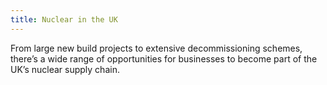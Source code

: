 ```yaml
---
title: Nuclear in the UK
---
```

From large new build projects to extensive decommissioning schemes, there’s a wide range of opportunities for businesses to become part of the UK’s nuclear supply chain. 
